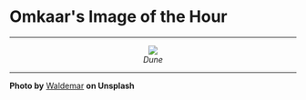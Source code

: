 # Omkaar's Image of the Hour

---

<div align="center">

<a href="https://unsplash.com/photos/sandy-dunes-create-rippled-patterns-in-the-desert-16t-HIIrWDI">
  <img src="https://images.unsplash.com/photo-1750094486377-749cb4244953?crop=entropy&cs=tinysrgb&fit=max&fm=jpg&ixid=M3w3NjA2Nzh8MHwxfHJhbmRvbXx8fHx8fHx8fDE3NTI5NDgwMDB8&ixlib=rb-4.1.0&q=80&w=1080" style="max-width:100%; height:auto;">
</a>

<br>
<i>Dune</i>

</div>

---

**Photo by** [Waldemar](https://unsplash.com/@waldemarbrandt67w) **on Unsplash**
